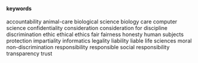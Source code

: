 #### keywords
accountability
animal-care
biological science
biology
care
computer science
confidentiality
consideration
consideration for
discipline
discrimination
ethic
ethical
ethics
fair
fairness
honesty
human subjects protection
impartiality
informatics
legality
liability
liable 
life sciences
moral
non-discrimination
responsibility
responsible
social responsibility
transparency
trust
